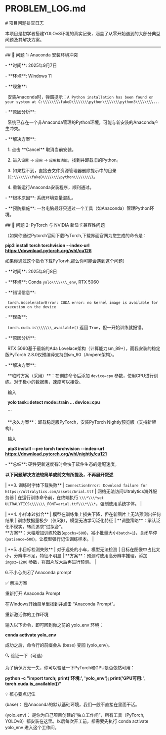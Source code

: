 # PROBLEM\_LOG.md

\# 项目问题排查日志



本项目是初学者搭建YOLOv8环境的真实记录，涵盖了从零开始遇到的大部分典型问题及其解决方案。



---



\## 🚧 问题 1: Anaconda 安装环境冲突



\-   \*\*时间\*\*: 2025年9月7日

\-   \*\*环境\*\*: Windows 11

\-   \*\*现象\*\*:

    安装Anaconda时，弹窗提示：`A Python installation has been found on your system at C:\\\\\\\\fakeD\\\\\\\\python\\\\\\\\python3\\\\\\\\...`

\-   \*\*原因分析\*\*:

    系统已存在一个非Anaconda管理的Python环境，可能与新安装的Anaconda产生冲突。

\-   \*\*解决方案\*\*:

    1.  点击 \*\*Cancel\*\* 取消当前安装。

    2.  进入`设置` -> `应用` -> `应用和功能`，找到并卸载旧的Python。

    3.  如果找不到，直接去文件资源管理器删除提示中的目录（`C:\\\\\\\\fakeD\\\\\\\\python\\\\\\\\`）。

    4.  重新运行Anaconda安装程序，顺利通过。

\-   \*\*根本原因\*\*: 系统环境变量混乱。

\-   \*\*预防措施\*\*: 一台电脑最好只通过一个工具（如Anaconda）管理Python环境。



\## 🚧 问题 2: PyTorch 与 NVIDIA 新显卡兼容性问题



（如果你通过Pytorch官网下载PyTorch,下载界面官网为您生成的命令是：

**pip3 install torch torchvision --index-url https://download.pytorch.org/whl/cu126**

如果你通过这个指令下载PyTorvh,那么你可能会遇到这个问题）



\-   \*\*时间\*\*: 2025年9月8日

\-   \*\*环境\*\*: Conda `yolo\\\\\\\_env`, RTX 5060

\-   \*\*错误信息\*\*:

    `torch.AcceleratorError: CUDA error: no kernel image is available for execution on the device`

\-   \*\*现象\*\*:

    `torch.cuda.is\\\\\\\_available()` 返回 `True`，但一开始训练就报错。

\-   \*\*原因分析\*\*:

    RTX 5060基于最新的Ada Lovelace架构（计算能力sm\_89+），而我安装的稳定版PyTorch 2.8.0仅预编译支持到sm\_90（Ampere架构）。

\-   \*\*解决方案\*\*:

    \*\*临时方案（采用）\*\*：在训练命令后添加 `device=cpu` 参数，使用CPU进行训练。对于极小的数据集，速度可以接受。

    输入

    **yolo task=detect mode=train ... device=cpu**

    ```

    \*\*永久方案\*\*：卸载稳定版PyTorch，安装PyTorch Nightly预览版（支持新架构）。

    输入

    **pip3 install --pre torch torchvision --index-url https://download.pytorch.org/whl/nightly/cu121**

\-   \*\*总结\*\*: 硬件更新速度有时会快于软件生态的适配速度。



**以下问题解决方法较简单或前文有所提及，不再展开叙述**

| \*\*3. 训练时字体下载失败\*\* | `ConnectionError: Download failure for https://ultralytics.com/assets/Arial.ttf` | 网络无法访问Ultralytics海外服务器 | 在运行训练命令前，在终端执行 `\\\*\\\*set ULTRALYTICS\\\\\\\_FONT=arial.ttf\\\*\\\*`，强制使用系统字体。 |

| \*\*4. 小样本过拟合\*\* | 模型在训练集上损失下降，但在新图片上无法预测出任何结果 | 训练数据量极少（仅5张），模型无法学习泛化特征 | \*\*调整策略\*\*：承认泛化不现实，转而追求“过拟合”。<br>\*\*方案\*\*：大幅增加训练轮数(`epochs=500`)，减小批量大小(`batch=1`)，关闭早停(`patience=500`)，让模型强行记住训练样本。 |

| \*\*5. 小目标检测失败\*\* | 对于远处的小车，模型无法检测 | 目标在图像中占比太小，分辨率不足，特征不明显 | \*\*方案\*\*：预测时使用高分辨率推理，添加 `imgsz=1280` 参数，将图片放大后再进行预测。 |

6.不小心关闭了Anaconda prompt

✅ 解决方案

重新打开 Anaconda Prompt



在Windows开始菜单里找到并点击 “Anaconda Prompt”。



重新激活你的工作环境





输入以下命令，即可回到你之前的 yolo\_env 环境：



**conda activate yolo\_env**

成功之后，命令行的前缀会从 (base) 变回 (yolo\_env)。



🔍 验证一下（可选）

为了确保万无一失，你可以验证一下PyTorch和GPU是否依然可用：



**python -c "import torch; print('环境:', 'yolo\_env'); print('GPU可用:', torch.cuda.is\_available())"**

💡 核心要点记住

(base)： 是Anaconda的默认基础环境，我们一般不直接在里面干活。



(yolo\_env)： 是你为自己项目创建的“独立工作间”，所有工具（PyTorch, YOLOv8）都安装在这里。以后每次开工前，都需要先执行 conda activate yolo\_env 进入这个工作间。

